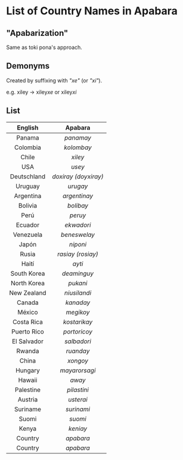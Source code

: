 # List of Country Names in Apabara

## "Apabarization"

Same as toki pona's approach.

## Demonyms

Created by suffixing with *"xe"* (or *"xi"*).

e.g. xiley -> xiley*xe* or xiley*xi*

## List

| **English** |  **Apabara**  |
|:-----------:|:-------------:|
|   Panama    |   *panamay*   |
|  Colombia   |   *kolombay*  |
|    Chile    |    *xiley*    |
|     USA     |     *usey*    |
| Deutschland | *doxiray (doyxiray)* |
|   Uruguay   |    *urugay*   |
|  Argentina  |  *argentinay* |
|   Bolivia   |   *bolibay*   |
|     Perú    |    *peruy*    |
|   Ecuador   |   *ekwadori*  |
|  Venezuela  |  *beneswelay* |
|    Japón    |    *niponi*   |
|    Rusia    |    *rasiay (rosiay)* |
|    Haití    |     *ayti*    |
| South Korea |  *deaminguy*  |
| North Korea |    *pukani*   |
| New Zealand |  *niusilandi* |
|   Canada    |   *kanaday*   |
|   México    |   *megikoy*   |
| Costa Rica  |  *kostarikay* |
| Puerto Rico |  *portoricoy* |
| El Salvador |  *salbadori*  |
|   Rwanda    |   *ruanday*   |
|   China     |   *xongoy*    |
|   Hungary   | *mayarorsagi* |
|   Hawaii    |    *away*     |
|  Palestine  |  *pilastini*  |
|   Austria   |   *usterai*   |
|  Suriname   |   *surinami*  |
|    Suomi    |    *suomi*    |
|    Kenya    |    *keniay*   |
|   Country   |   *apabara*   |
|   Country   |   *apabara*   |
